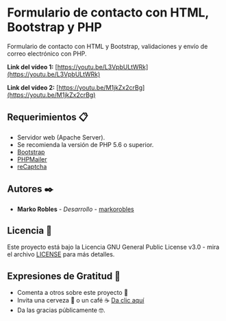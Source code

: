 # Formulario de contacto con HTML, Bootstrap y PHP
Formulario de contacto con HTML y Bootstrap, validaciones y envío de correo electrónico con PHP.

**Link del vídeo 1:** [https://youtu.be/L3VpbULtWRk](https://youtu.be/L3VpbULtWRk)

**Link del vídeo 2:** [https://youtu.be/M1jkZx2crBg](https://youtu.be/M1jkZx2crBg) 

## Requerimientos 📋
- Servidor web (Apache Server).
- Se recomienda la versión de PHP 5.6 o superior.
- [Bootstrap](https://getbootstrap.com/)
- [PHPMailer](https://github.com/PHPMailer/PHPMailer)
- [reCaptcha](https://www.google.com/recaptcha/about/)

## Autores ✒️
- **Marko Robles** - *Desarrollo* - [markorobles](https://github.com/markorobles)

## Licencia 📄

Este proyecto está bajo la Licencia GNU General Public License v3.0 - mira el archivo [LICENSE](LICENSE) para más detalles.

## Expresiones de Gratitud 🎁

* Comenta a otros sobre este proyecto 📢
* Invita una cerveza 🍺 o un café ☕ [Da clic aquí](https://www.paypal.com/paypalme/markorobles?locale.x=es_XC.) 
* Da las gracias públicamente 🤓.

